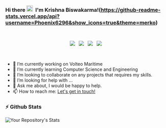 ### Hi there <img src="https://raw.githubusercontent.com/soumyadip007/soumyadip007/master/Hi.gif" width=20px/> &nbsp;I'm Krishna Biswakarma!(https://github-readme-stats.vercel.app/api?username=Phoenix6296&show_icons=true&theme=merko)


<br/>
<p align="center">
<a href="mailto:krishnabiswakarmasc@gmail.com"><img src="https://img.shields.io/badge/Gmail-D14836?style=for-the-badge&logo=gmail&logoColor=white"/></a>&nbsp;&nbsp;&nbsp;<a href="https://twitter.com/Krishna__Kanha"><img src="https://img.shields.io/badge/Twitter-1DA1F2?style=for-the-badge&logo=twitter&logoColor=white"/></a>&nbsp;&nbsp;&nbsp;<a href="https://www.instagram.com/iamkrishnabiswakarma/"><img src="https://img.shields.io/badge/Instagram-E4405F?style=for-the-badge&logo=instagram&logoColor=white"/></a>&nbsp;&nbsp;&nbsp;<a href="https://www.linkedin.com/in/iamkrishnabiswakarma/"><img src="https://img.shields.io/badge/LinkedIn-0077B5?style=for-the-badge&logo=linkedin&logoColor=white"/></a>
</p>
<br/>



- 🔭 I’m currently working on Volteo Maritime
- 🌱 I’m currently learning Computer Science and Engineering
- 👯 I’m looking to collaborate on any projects that requires my skills.
- 🤔 I’m looking for help with ...
- 💬 Ask me about, I would be happy to help.
- 📫 How to reach me: <a href = "mailto:krishnabiswakarmasc@gmail.com">Let's get in touch!</a>

<h3>⚡ Github Stats</h3>

![Your Repository's Stats](https://github-readme-stats.vercel.app/api?username=Phoenix6296&show_icons=true&theme=merko)

